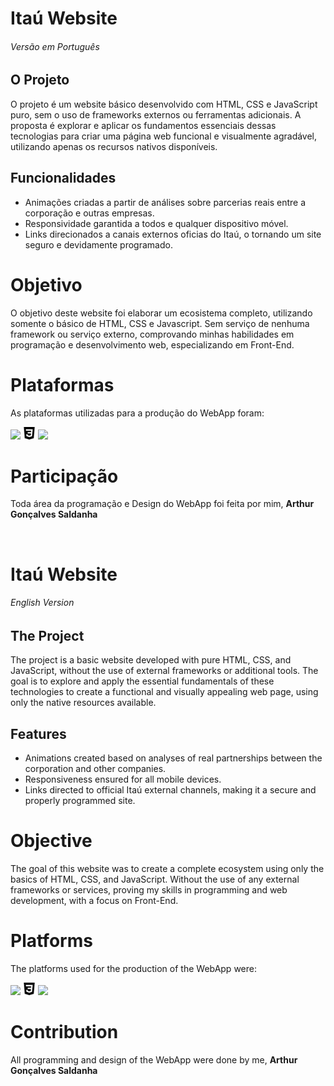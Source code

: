 # Itaú Website 
<h6>Versão em Português</h6>

## O Projeto
O projeto é um website básico desenvolvido com HTML, CSS e JavaScript puro, sem o uso de frameworks externos ou ferramentas adicionais. A proposta é explorar e aplicar os fundamentos essenciais dessas tecnologias para criar uma página web funcional e visualmente agradável, utilizando apenas os recursos nativos disponíveis.


## Funcionalidades
<ul>
  <li>Animações criadas a partir de análises sobre parcerias reais entre a corporação e outras empresas.</li>
  <li>Responsividade garantida a todos e qualquer dispositivo móvel.</li>
  <li>Links direcionados a canais externos oficias do Itaú, o tornando um site seguro e devidamente programado.</li>
</ul>

# Objetivo
<p>
  O objetivo deste website foi elaborar um ecosistema completo, utilizando somente o básico de HTML, CSS e Javascript. Sem serviço de nenhuma framework ou serviço externo, comprovando minhas habilidades em programação e desenvolvimento web, especializando em Front-End.
</p>

# Plataformas
<p>As plataformas utilizadas para a produção do WebApp foram:</p>
<div style="" height="20px">
  <img src="https://github.com/simple-icons/simple-icons/blob/develop/icons/html5.svg" width="20px" />
  <img src="https://github.com/simple-icons/simple-icons/blob/develop/icons/css3.svg" width="20px" />
  <img src="https://cdn.jsdelivr.net/gh/devicons/devicon@latest/icons/javascript/javascript-original.svg"  width="20px" />
</div>

# Participação
<p>Toda área da programação e Design do WebApp foi feita por mim, <b>Arthur Gonçalves Saldanha</b></p>

<br>

# Itaú Website 
<h6>English Version</h6>

## The Project
The project is a basic website developed with pure HTML, CSS, and JavaScript, without the use of external frameworks or additional tools. The goal is to explore and apply the essential fundamentals of these technologies to create a functional and visually appealing web page, using only the native resources available.

## Features
<ul>
  <li>Animations created based on analyses of real partnerships between the corporation and other companies.</li>
  <li>Responsiveness ensured for all mobile devices.</li>
  <li>Links directed to official Itaú external channels, making it a secure and properly programmed site.</li>
</ul>

# Objective
<p>
  The goal of this website was to create a complete ecosystem using only the basics of HTML, CSS, and JavaScript. Without the use of any external frameworks or services, proving my skills in programming and web development, with a focus on Front-End.
</p>

# Platforms
<p>The platforms used for the production of the WebApp were:</p>
<div style="" height="20px">
  <img src="https://github.com/simple-icons/simple-icons/blob/develop/icons/html5.svg" width="20px" />
  <img src="https://github.com/simple-icons/simple-icons/blob/develop/icons/css3.svg" width="20px" />
  <img src="https://cdn.jsdelivr.net/gh/devicons/devicon@latest/icons/javascript/javascript-original.svg" width="20px" />
</div>

# Contribution
<p>All programming and design of the WebApp were done by me, <b>Arthur Gonçalves Saldanha</b></p>
